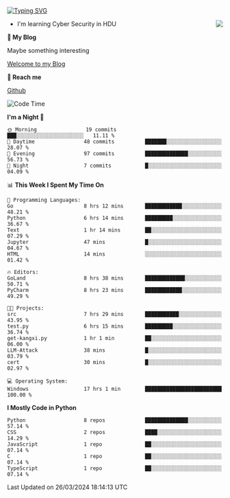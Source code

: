 [![Typing SVG](https://readme-typing-svg.herokuapp.com?font=Fira+Code&pause=1000&random=false&width=450&height=60&lines=Hello+%F0%9F%91%8B%F0%9F%8F%BB;I'm+JBNRZ)](https://git.io/typing-svg)

<a href="#">
  <img align="right" src="https://github-readme-stats.vercel.app/api?username=JBNRZ&show_icons=true&bg_color=15,f2f7fd,E0EAFC" />
</a>

- I'm learning Cyber Security in HDU

 **🌱 My Blog**

Maybe something interesting

[Welcome to my Blog](https://jbnrz.com.cn/)

 **💬 Reach me** 

[Github](https://github.com/JBNRZ)


<!--START_SECTION:waka-->
![Code Time](http://img.shields.io/badge/Code%20Time-403%20hrs%2029%20mins-blue)

**I'm a Night 🦉** 

```text
🌞 Morning                19 commits          ███░░░░░░░░░░░░░░░░░░░░░░   11.11 % 
🌆 Daytime                48 commits          ███████░░░░░░░░░░░░░░░░░░   28.07 % 
🌃 Evening                97 commits          ██████████████░░░░░░░░░░░   56.73 % 
🌙 Night                  7 commits           █░░░░░░░░░░░░░░░░░░░░░░░░   04.09 % 
```


📊 **This Week I Spent My Time On** 

```text
💬 Programming Languages: 
Go                       8 hrs 12 mins       ████████████░░░░░░░░░░░░░   48.21 % 
Python                   6 hrs 14 mins       █████████░░░░░░░░░░░░░░░░   36.67 % 
Text                     1 hr 14 mins        ██░░░░░░░░░░░░░░░░░░░░░░░   07.29 % 
Jupyter                  47 mins             █░░░░░░░░░░░░░░░░░░░░░░░░   04.67 % 
HTML                     14 mins             ░░░░░░░░░░░░░░░░░░░░░░░░░   01.42 % 

🔥 Editors: 
GoLand                   8 hrs 38 mins       █████████████░░░░░░░░░░░░   50.71 % 
PyCharm                  8 hrs 23 mins       ████████████░░░░░░░░░░░░░   49.29 % 

🐱‍💻 Projects: 
src                      7 hrs 29 mins       ███████████░░░░░░░░░░░░░░   43.95 % 
test.py                  6 hrs 15 mins       █████████░░░░░░░░░░░░░░░░   36.74 % 
get-kangxi.py            1 hr 1 min          ██░░░░░░░░░░░░░░░░░░░░░░░   06.00 % 
LLM-Attack               38 mins             █░░░░░░░░░░░░░░░░░░░░░░░░   03.79 % 
cert                     30 mins             █░░░░░░░░░░░░░░░░░░░░░░░░   02.97 % 

💻 Operating System: 
Windows                  17 hrs 1 min        █████████████████████████   100.00 % 
```

**I Mostly Code in Python** 

```text
Python                   8 repos             ██████████████░░░░░░░░░░░   57.14 % 
CSS                      2 repos             ████░░░░░░░░░░░░░░░░░░░░░   14.29 % 
JavaScript               1 repo              ██░░░░░░░░░░░░░░░░░░░░░░░   07.14 % 
C                        1 repo              ██░░░░░░░░░░░░░░░░░░░░░░░   07.14 % 
TypeScript               1 repo              ██░░░░░░░░░░░░░░░░░░░░░░░   07.14 % 
```




 Last Updated on 26/03/2024 18:14:13 UTC
<!--END_SECTION:waka-->
